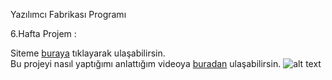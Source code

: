 Yazılımcı Fabrikası Programı

6.Hafta Projem :

Siteme [buraya](https://serhatzunluoglu-react-axios-eticaret.netlify.app/) tıklayarak ulaşabilirsin.  
Bu projeyi nasıl yaptığımı anlattığım videoya [buradan](https://www.youtube.com/watch?v=9GZGOS75o-o&ab_channel=SerhatZunluo%C4%9Flu) ulaşabilirsin.
![alt text]()
